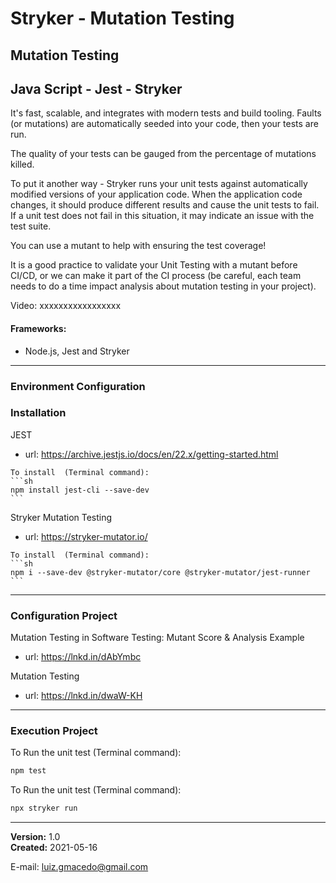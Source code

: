 # Stryker - Mutation Testing

## Mutation Testing 
## Java Script - Jest - Stryker

It's fast, scalable, and integrates with modern tests and build tooling.
Faults (or mutations) are automatically seeded into your code, then your tests are run. 

The quality of your tests can be gauged from the percentage of mutations killed.

To put it another way - Stryker runs your unit tests against automatically modified versions of your application code. When the application code changes, it should produce different results and cause the unit tests to fail. If a unit test does not fail in this situation, it may indicate an issue with the test suite.

You can use a mutant to help with ensuring the test coverage!

It is a good practice to validate your Unit Testing with a mutant before CI/CD, or we can make it part of the CI process (be careful, each team needs to do a time impact analysis about mutation testing in your project).

Video: xxxxxxxxxxxxxxxxx

#### Frameworks: 
- Node.js, Jest and Stryker
_____________________________________________

### Environment Configuration ###
### Installation ###
JEST
   - url: https://archive.jestjs.io/docs/en/22.x/getting-started.html

    To install  (Terminal command):
    ```sh
    npm install jest-cli --save-dev
    ```

Stryker Mutation Testing
   - url: https://stryker-mutator.io/

    To install  (Terminal command):
    ```sh
    npm i --save-dev @stryker-mutator/core @stryker-mutator/jest-runner 
    ```

_____________________________________________

### Configuration Project ###
 Mutation Testing in Software Testing: Mutant Score & Analysis Example 
   - url: https://lnkd.in/dAbYmbc

 Mutation Testing 
   - url: https://lnkd.in/dwaW-KH

_____________________________________________


### Execution Project ###

To Run the unit test (Terminal command):
```sh
npm test
```

To Run the unit test (Terminal command):
```sh
npx stryker run
```
  
_____________________________________________
  
**Version:** 1.0 <br>
**Created:** 2021-05-16

E-mail: luiz.gmacedo@gmail.com



